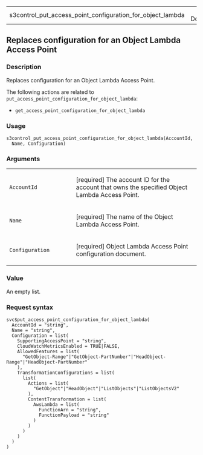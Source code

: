<table style="width: 100%;">
<tbody>
<tr class="odd">
<td>s3control_put_access_point_configuration_for_object_lambda</td>
<td style="text-align: right;">R Documentation</td>
</tr>
</tbody>
</table>

## Replaces configuration for an Object Lambda Access Point

### Description

Replaces configuration for an Object Lambda Access Point.

The following actions are related to
`put_access_point_configuration_for_object_lambda`:

-   `get_access_point_configuration_for_object_lambda`

### Usage

    s3control_put_access_point_configuration_for_object_lambda(AccountId,
      Name, Configuration)

### Arguments

<table>
<colgroup>
<col style="width: 35%" />
<col style="width: 65%" />
</colgroup>
<tbody>
<tr class="odd">
<td><code
id="s3control_put_access_point_configuration_for_object_lambda_:_AccountId">AccountId</code></td>
<td><p>[required] The account ID for the account that owns the specified
Object Lambda Access Point.</p></td>
</tr>
<tr class="even">
<td><code
id="s3control_put_access_point_configuration_for_object_lambda_:_Name">Name</code></td>
<td><p>[required] The name of the Object Lambda Access Point.</p></td>
</tr>
<tr class="odd">
<td><code
id="s3control_put_access_point_configuration_for_object_lambda_:_Configuration">Configuration</code></td>
<td><p>[required] Object Lambda Access Point configuration
document.</p></td>
</tr>
</tbody>
</table>

### Value

An empty list.

### Request syntax

    svc$put_access_point_configuration_for_object_lambda(
      AccountId = "string",
      Name = "string",
      Configuration = list(
        SupportingAccessPoint = "string",
        CloudWatchMetricsEnabled = TRUE|FALSE,
        AllowedFeatures = list(
          "GetObject-Range"|"GetObject-PartNumber"|"HeadObject-Range"|"HeadObject-PartNumber"
        ),
        TransformationConfigurations = list(
          list(
            Actions = list(
              "GetObject"|"HeadObject"|"ListObjects"|"ListObjectsV2"
            ),
            ContentTransformation = list(
              AwsLambda = list(
                FunctionArn = "string",
                FunctionPayload = "string"
              )
            )
          )
        )
      )
    )
